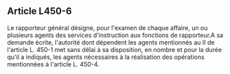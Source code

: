 Article L450-6
----
Le rapporteur général désigne, pour l'examen de chaque affaire, un ou plusieurs
agents des services d'instruction aux fonctions de rapporteur.A sa demande
écrite, l'autorité dont dépendent les agents mentionnés au II de l'article L.
450-1 met sans délai à sa disposition, en nombre et pour la durée qu'il a
indiqués, les agents nécessaires à la réalisation des opérations mentionnées à
l'article L. 450-4.
